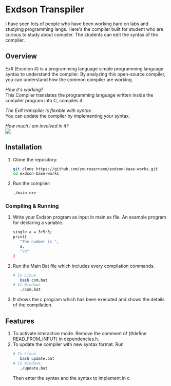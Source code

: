 # Exdson Transpiler

I have seen lots of people who have been working hard on labs and studying programming langs. Here's the compiler built for student who are curious to study about compiler. The students can edit the syntax of the compiler.


## Overview
Ex# (Excelon #) is a programming language simple programming language syntax to understand the compiler. By analyzing this open-source compiler, you can understand how the common compiler are working. 

*How it's working?*  
This Compiler translates the programming language written inside the compiler program into C, compiles it.

*The Ex# transpiler is flexible with syntax.*  
You can update the compiler by implementing your syntax. 

*How much i am involved in it?*  
![](https://img.shields.io/github/commit-activity/y/irrfannazir/exdson-base-works)



## Installation
1. Clone the repository:
   ```sh
   git clone https://github.com/yourusername/exdson-base-works.git
   cd exdson-base-works
   ```
2. Run the compiler:
   ```sh
   ./main.exe
   ```

### Compiling & Running
1. Write your Exdson program as input in main.ex file.
   An example program for declaring a variable.
   ```sh
   single a = 3+5*3;
   print{
      "The number is ",
      a,
      "\n"
   }
   ```

2. Run the Main Bat file which includes every compilation commands.
   ```sh
   # In Linux
      bash com.bat
   # In Windows
      ./com.bat
   ```
3. It shows the c program which has been executed and shows the details of the compilation.


## Features
1. To activate interactive mode. Remove the comment of (#define READ_FROM_INPUT) in dependencies.h.
2. To update the compiler with new syntax format. Run
   ```sh
   # In Linux
      bash update.bat
   # In Windows.
      ./update.bat
   ```
   Then enter the syntax and the syntax to implement in c.

